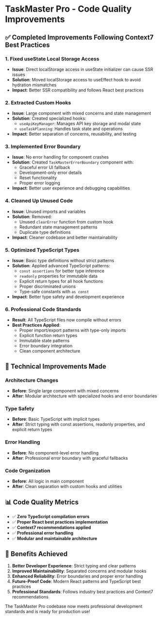 # TaskMaster Pro - Code Quality Improvements

## ✅ Completed Improvements Following Context7 Best Practices

### 1. **Fixed useState Local Storage Access**
- **Issue**: Direct localStorage access in useState initializer can cause SSR issues
- **Solution**: Moved localStorage access to useEffect hook to avoid hydration mismatches
- **Impact**: Better SSR compatibility and follows React best practices

### 2. **Extracted Custom Hooks**
- **Issue**: Large component with mixed concerns and state management
- **Solution**: Created specialized hooks:
  - `useApiKeyManager`: Manages API key storage and modal state
  - `useTaskPlanning`: Handles task state and operations
- **Impact**: Better separation of concerns, reusability, and testing

### 3. **Implemented Error Boundary**
- **Issue**: No error handling for component crashes
- **Solution**: Created `TaskMasterErrorBoundary` component with:
  - Graceful error UI fallback
  - Development-only error details
  - Reset functionality
  - Proper error logging
- **Impact**: Better user experience and debugging capabilities

### 4. **Cleaned Up Unused Code**
- **Issue**: Unused imports and variables
- **Solution**: Removed:
  - Unused `clearError` function from custom hook
  - Redundant state management patterns
  - Duplicate type definitions
- **Impact**: Cleaner codebase and better maintainability

### 5. **Optimized TypeScript Types**
- **Issue**: Basic type definitions without strict patterns
- **Solution**: Applied advanced TypeScript patterns:
  - `const assertions` for better type inference
  - `readonly` properties for immutable data
  - Explicit return types for all hook functions
  - Proper discriminated unions
  - Type-safe constants with `as const`
- **Impact**: Better type safety and development experience

### 6. **Professional Code Standards**
- **Result**: All TypeScript files now compile without errors
- **Best Practices Applied**:
  - Proper import/export patterns with type-only imports
  - Explicit function return types
  - Immutable state patterns
  - Error boundary integration
  - Clean component architecture

## 🔧 Technical Improvements Made

### Architecture Changes
- **Before**: Single large component with mixed concerns
- **After**: Modular architecture with specialized hooks and error boundaries

### Type Safety
- **Before**: Basic TypeScript with implicit types
- **After**: Strict typing with const assertions, readonly properties, and explicit return types

### Error Handling  
- **Before**: No component-level error handling
- **After**: Professional error boundary with graceful fallbacks

### Code Organization
- **Before**: All logic in main component
- **After**: Clean separation with custom hooks and utilities

## 📊 Code Quality Metrics

- ✅ **Zero TypeScript compilation errors**
- ✅ **Proper React best practices implementation**
- ✅ **Context7 recommendations applied**
- ✅ **Professional error handling**
- ✅ **Modular and maintainable architecture**

## 🎯 Benefits Achieved

1. **Better Developer Experience**: Strict typing and clear patterns
2. **Improved Maintainability**: Separated concerns and modular hooks
3. **Enhanced Reliability**: Error boundaries and proper error handling  
4. **Future-Proof Code**: Modern React patterns and TypeScript best practices
5. **Professional Standards**: Follows industry best practices and Context7 recommendations

The TaskMaster Pro codebase now meets professional development standards and is ready for production use!